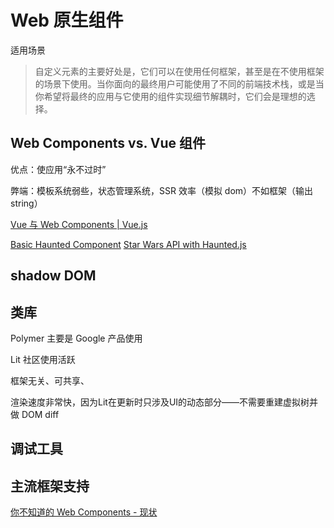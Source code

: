 # Web 原生组件

适用场景

> 自定义元素的主要好处是，它们可以在使用任何框架，甚至是在不使用框架的场景下使用。当你面向的最终用户可能使用了不同的前端技术栈，或是当你希望将最终的应用与它使用的组件实现细节解耦时，它们会是理想的选择。


## Web Components vs. Vue 组件

优点：使应用“永不过时”

弊端：模板系统弱些，状态管理系统，SSR 效率（模拟 dom）不如框架（输出 string）

[Vue 与 Web Components | Vue.js](https://cn.vuejs.org/guide/extras/web-components.html#building-custom-elements-with-vue)

[Basic Haunted Component](https://codepen.io/chriscoyier/pen/OeZZbZ?editors=1010)
[Star Wars API with Haunted.js](https://codepen.io/chriscoyier/pen/ZdoxwP?editors=1010)


## shadow DOM


## 类库

Polymer 主要是 Google 产品使用

Lit 社区使用活跃

框架无关、可共享、

渲染速度非常快，因为Lit在更新时只涉及UI的动态部分——不需要重建虚拟树并做 DOM diff

## 调试工具

## 主流框架支持


[你不知道的 Web Components - 现状](https://www.albertaz.com/blog/web-components-ststus)